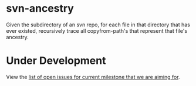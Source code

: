 # svn-ancestry
Given the subdirectory of an svn repo, for each file in that directory that has ever existed, recursively trace all copyfrom-path's that represent that file's ancestry.

# Under Development

View the [list of open issues for current milestone that we are aiming for](https://github.com/svn-exodus/svn-ancestry/issues?q=is%3Aopen+is%3Aissue+milestone%3A%22001+-+Tool+works+on+an+extremely+simple+test+svn+repo.%22).
